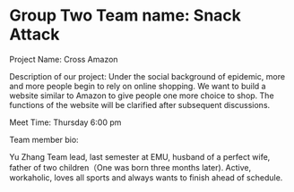 # Group Two Team name: Snack Attack

Project Name: Cross Amazon

Description of our project: Under the social background of epidemic, more and more people begin to rely on online shopping. We want to build a website similar to Amazon to give people one more choice to shop. The functions of the website will be clarified after subsequent discussions.

Meet Time: Thursday 6:00 pm

Team member bio:

Yu Zhang
Team lead, last semester at EMU, husband of a perfect wife, father of two children（One was born three months later). Active, workaholic, loves all sports and always wants to finish ahead of schedule.

